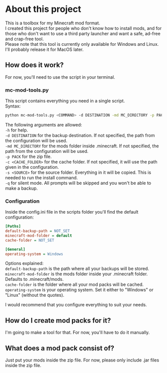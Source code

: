 # About this project

This is a toolbox for my Minecraft mod format.  
I created this project for people who don't know how to install mods, and for those who don't want to use a third party launcher and want a safe, ad-free and crap-free tool.  
Please note that this tool is currently only available for Windows and Linux. I'll probably release it for MacOS later.

## How does it work?

For now, you'll need to use the script in your terminal.

### mc-mod-tools.py

This script contains everything you need in a single script.  
Syntax:  

```bash
python mc-mod-tools.py <COMMAND> -d DESTINATION -md MC_DIRECTORY -p PACK -c CACHE_FOLDER -s SOURCE -q -h
```

The following arguments are allowed:  
`-h` for help.  
`-d DESTINATION` for the backup destination. If not specified, the path from the configuration will be used.  
`-md MC_DIRECTORY` for the mods folder inside .minecraft. If not specified, the path from the configuration will be used.  
`-p PACK` for the zip file.  
`-c <CACHE_FOLDER>` for the cache folder. If not specified, it will use the path given in the configuration.  
`-s <SOURCE>` for the source folder. Everything in it will be copied. This is needed to run the install command.  
`-q` for silent mode. All prompts will be skipped and you won't be able to make a backup.

### Configuration

Inside the config.ini file in the scripts folder you'll find the default configuration:  

```ini
[Paths]
default-backup-path = NOT_SET
minecraft-mod-folder = default
cache-folder = NOT_SET

[General]
operating-system = Windows
```

Options explained:  
`default-backup-path` is the path where all your backups will be stored.  
`minecraft-mod-folder` is the mods folder inside your .minecraft folder. Defaults to .minecraft/mods.  
`cache-folder` is the folder where all your mod packs will be cached.  
`operating-system` is your operating system. Set it either to "Windows" or "Linux" (without the quotes).  
  
I would recommend that you configure everything to suit your needs.  

## How do I create mod packs for it?

I'm going to make a tool for that. For now, you'll have to do it manually.

## What does a mod pack consist of?

Just put your mods inside the zip file.
For now, please only include .jar files inside the zip file.

